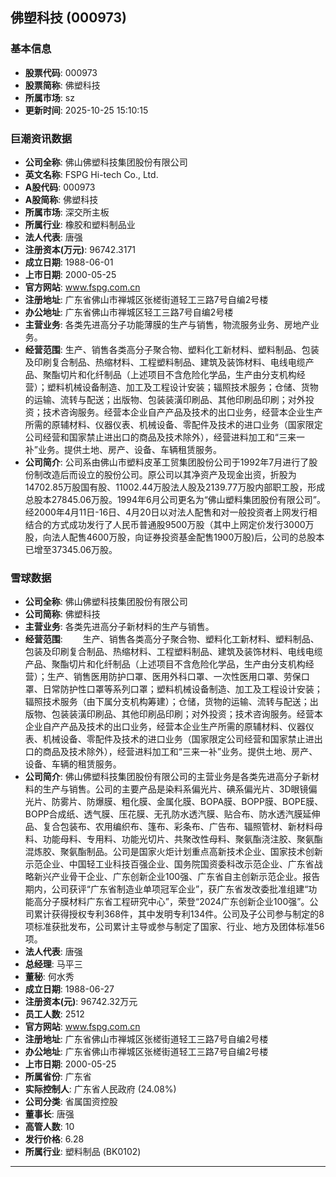 ## 佛塑科技 (000973)

### 基本信息

- **股票代码**: 000973
- **股票简称**: 佛塑科技
- **所属市场**: sz
- **更新时间**: 2025-10-25 15:10:15

### 巨潮资讯数据

- **公司全称**: 佛山佛塑科技集团股份有限公司
- **英文名称**: FSPG Hi-tech Co., Ltd.
- **A股代码**: 000973
- **A股简称**: 佛塑科技
- **所属市场**: 深交所主板
- **所属行业**: 橡胶和塑料制品业
- **法人代表**: 唐强
- **注册资本(万元)**: 96742.3171
- **成立日期**: 1988-06-01
- **上市日期**: 2000-05-25
- **官方网站**: www.fspg.com.cn
- **注册地址**: 广东省佛山市禅城区张槎街道轻工三路7号自编2号楼
- **办公地址**: 广东省佛山市禅城区轻工三路7号自编2号楼
- **主营业务**: 各类先进高分子功能薄膜的生产与销售，物流服务业务、房地产业务。
- **经营范围**: 生产、销售各类高分子聚合物、塑料化工新材料、塑料制品、包装及印刷复合制品、热缩材料、工程塑料制品、建筑及装饰材料、电线电缆产品、聚酯切片和化纤制品（上述项目不含危险化学品，生产由分支机构经营）；塑料机械设备制造、加工及工程设计安装；辐照技术服务；仓储、货物的运输、流转与配送；出版物、包装装潢印刷品、其他印刷品印刷；对外投资；技术咨询服务。经营本企业自产产品及技术的出口业务，经营本企业生产所需的原辅材料、仪器仪表、机械设备、零配件及技术的进口业务（国家限定公司经营和国家禁止进出口的商品及技术除外），经营进料加工和“三来一补”业务。提供土地、房产、设备、车辆租赁服务。
- **公司简介**: 公司系由佛山市塑料皮革工贸集团股份公司于1992年7月进行了股份制改造后而设立的股份公司。原公司以其净资产及现金出资，折股为14702.85万股国有股、11002.44万股法人股及2139.77万股内部职工股，形成总股本27845.06万股。1994年6月公司更名为“佛山塑料集团股份有限公司”。经2000年4月11日-16日、4月20日以对法人配售和对一般投资者上网发行相结合的方式成功发行了人民币普通股9500万股（其中上网定价发行3000万股，向法人配售4600万股，向证券投资基金配售1900万股)后，公司的总股本已增至37345.06万股。

### 雪球数据

- **公司全称**: 佛山佛塑科技集团股份有限公司
- **公司简称**: 佛塑科技
- **主营业务**: 各类先进高分子新材料的生产与销售。
- **经营范围**: 　　生产、销售各类高分子聚合物、塑料化工新材料、塑料制品、包装及印刷复合制品、热缩材料、工程塑料制品、建筑及装饰材料、电线电缆产品、聚酯切片和化纤制品（上述项目不含危险化学品，生产由分支机构经营）；生产、销售医用防护口罩、医用外科口罩、一次性医用口罩、劳保口罩、日常防护性口罩等系列口罩；塑料机械设备制造、加工及工程设计安装；辐照技术服务（由下属分支机构筹建）；仓储，货物的运输、流转与配送；出版物、包装装潢印刷品、其他印刷品印刷；对外投资；技术咨询服务。经营本企业自产产品及技术的出口业务，经营本企业生产所需的原辅材料、仪器仪表、机械设备、零配件及技术的进口业务（国家限定公司经营和国家禁止进出口的商品及技术除外），经营进料加工和“三来一补”业务。提供土地、房产、设备、车辆的租赁服务。
- **公司简介**: 佛山佛塑科技集团股份有限公司的主营业务是各类先进高分子新材料的生产与销售。公司的主要产品是染料系偏光片、碘系偏光片、3D眼镜偏光片、防雾片、防爆膜、粗化膜、金属化膜、BOPA膜、BOPP膜、BOPE膜、BOPP合成纸、透气膜、压花膜、无孔防水透汽膜、贴合布、防水透汽膜延伸品、复合包装布、农用编织布、篷布、彩条布、广告布、辐照管材、新材料母料、功能母料、专用料、功能光切片、共聚改性母料、聚氨酯浇注胶、聚氨酯混炼胶、聚氨酯制品。公司是国家火炬计划重点高新技术企业、国家技术创新示范企业、中国轻工业科技百强企业、国务院国资委科改示范企业、广东省战略新兴产业骨干企业、广东创新企业100强、广东省自主创新示范企业。报告期内，公司获评“广东省制造业单项冠军企业”，获广东省发改委批准组建“功能高分子膜材料广东省工程研究中心”，荣登“2024广东创新企业100强”。公司累计获得授权专利368件，其中发明专利134件。公司及子公司参与制定的8项标准获批发布，公司累计主导或参与制定了国家、行业、地方及团体标准56项。
- **法人代表**: 唐强
- **总经理**: 马平三
- **董秘**: 何水秀
- **成立日期**: 1988-06-27
- **注册资本(元)**: 96742.32万元
- **员工人数**: 2512
- **官方网站**: www.fspg.com.cn
- **注册地址**: 广东省佛山市禅城区张槎街道轻工三路7号自编2号楼
- **办公地址**: 广东省佛山市禅城区张槎街道轻工三路7号自编2号楼
- **上市日期**: 2000-05-25
- **所属省份**: 广东省
- **实际控制人**: 广东省人民政府 (24.08%)
- **公司分类**: 省属国资控股
- **董事长**: 唐强
- **高管人数**: 10
- **发行价格**: 6.28
- **所属行业**: 塑料制品 (BK0102)

---